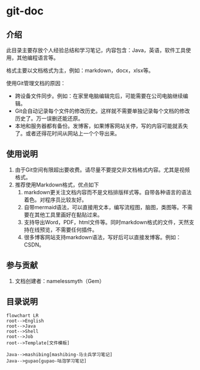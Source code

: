 # git-doc

## 介绍
此目录主要存放个人经验总结和学习笔记，内容包含：Java，英语，软件工具使用，其他编程语言等。

格式主要以文档格式为主，例如：markdown，docx，xlsx等。

使用Git管理文档的原因：

- 跨设备文件同步。例如：在家里电脑编辑完后，可能需要在公司电脑继续编辑。
- Git会自动记录每个文件的修改历史。这样就不需要单独记录每个文档的修改历史了。万一误删还能还原。
- 本地和服务器都有备份。发博客，如果博客网站关停，写的内容可能就丢失了。或者还得花时间从网站上一个个导出来。



## 使用说明

1.  由于Git空间有限超出要收费。请尽量不要提交非文档格式内容。尤其是视频格式。
2.  推荐使用Markdown格式，优点如下
    1.  markdown更关注文档内容而不是文档排版样式等。自带各种语言的语法着色。对程序员比较友好。
    2.  自带mermaid语法，可以直接用文本，编写流程图，脑图，类图等。不需要在其他工具里画好在黏贴过来。
    3.  支持导出Word，PDF，html文件等。同时markdown格式的文件，天然支持在线预览，不需要任何插件。
    4.  很多博客网站支持markdown语法，写好后可以直接发博客。例如：CSDN。




## 参与贡献

1.  文档创建者：namelessmyth（Gem）



## 目录说明

~~~mermaid
flowchart LR
root-->English
root-->Java
root-->Shell
root-->Job
root-->Template[文件模板]

Java-->mashibing[mashibing-马士兵学习笔记]
Java-->gupao[gupao-咕泡学习笔记]
~~~


